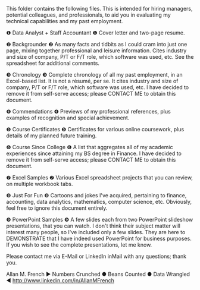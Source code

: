 This folder contains the following files.  This is intended for hiring managers, potential colleagues, and professionals, to aid you in evaluating my technical capabilities and my past employment.

❶ Data Analyst + Staff Accountant ❶ Cover letter and two-page resume.

❷ Backgrounder ❷ As many facts and tidbits as I could cram into just one page, mixing together professional and leisure information.  Cites industry and size of company, P/T or F/T role, which software was used, etc.  See the spreadsheet for additional comments.

❸ Chronology ❸ Complete chronology of all my past employment, in an Excel-based list.  It is not a résumé, per se.  It cites industry and size of company, P/T or F/T role, which software was used, etc.  I have decided to remove it from self-serve access; please CONTACT ME to obtain this document.

❹ Commendations ❹ Previews of my professional references, plus examples of recognition and special achievement.

❺ Course Certificates ❺ Certificates for various online coursework, plus details of my planned future training.

❻ Course Since College ❻  A list that aggregates all of my academic experiences since attaining my BS degree in Finance.   I have decided to remove it from self-serve access; please CONTACT ME to obtain this document.

❼ Excel Samples ❼ Various Excel spreadsheet projects that you can review, on multiple workbook tabs.

❽ Just For Fun ❽ Cartoons and jokes I've acquired, pertaining to finance, accounting, data analytics, mathematics, computer science, etc.  Obviously, feel free to ignore this document entirely.

❾ PowerPoint Samples ❾ A few slides each from two PowerPoint slideshow presentations, that you can watch.  I don't think their subject matter will interest many people, so I've included only a few slides.  They are here to DEMONSTRATE that I have indeed used PowerPoint for business purposes.  If you wish to see the complete presentations, let me know.


Please contact me via E-Mail or LinkedIn inMail with any questions; thank you.


Allan M. French
▶  Numbers Crunched  ●  Beans Counted  ●  Data Wrangled  ◀
<http://www.linkedin.com/in/AllanMFrench>
